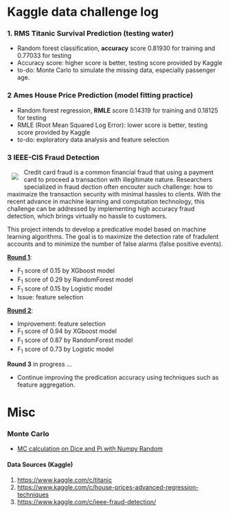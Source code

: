 # Kaggle data challenge log
### 1. RMS Titanic Survival Prediction (testing water)
- Random forest classification, **accuracy** score 0.81930 for training and 0.77033 for testing
- Accuracy score: higher score is better, testing score provided by Kaggle
- to-do: Monte Carlo to simulate the missing data, especially passenger age.
### 2 Ames House Price Prediction (model fitting practice)
- Random forest regression, **RMLE** score 0.14319 for training and 0.18125 for testing 
- RMLE (Root Mean Squared Log Error): lower score is better, testing score provided by Kaggle
- to-do: exploratory data analysis and feature selection
### 3 IEEE-CIS Fraud Detection
<img src="https://github.com/er1czz/kaggle/blob/master/unsplash_transaction.JPG?raw=true" align = "left" style = "border:10px solid white">  

Credit card fraud is a common financial fraud that using a payment card to proceed a transaction with illegitimate nature. Researchers specialized in fraud dection often encouter such challenge: how to maximaize the transaction security with minimal hassles to clients. With the recent advance in machine learning and computation technology, this challenge can be addressed by implementing high accuracy fraud detection, which brings virtually no hassle to customers.       

This project intends to develop a predicative model based on machine learning algorithms. The goal is to maximize the detection rate of fradulent accounts and to minimize the number of false alarms (false positive events).

[<b>Round 1</b>](https://github.com/er1czz/kaggle/blob/master/Fraud_Detection_fullset.ipynb): 
- F<sub>1</sub> score of 0.15 by XGboost model 
- F<sub>1</sub> score of 0.29 by RandomForest model 
- F<sub>1</sub> score of 0.15 by Logistic model 
- Issue: feature selection  

[<b>Round 2</b>](https://github.com/er1czz/kaggle/blob/master/Fraud_Detection_fullset_2.ipynb):
- Improvement: feature selection
- F<sub>1</sub> score of 0.94 by XGboost model 
- F<sub>1</sub> score of 0.87 by RandomForest model 
- F<sub>1</sub> score of 0.73 by Logistic model 

<b>Round 3</b> in progress ...
- Continue improving the predication accuracy using techniques such as feature aggregation. 

# Misc
### Monte Carlo
- [MC calculation on Dice and Pi with Numpy Random](https://github.com/er1czz/kaggle/blob/master/Monte%20Carlo's%20Dice%20and%20Pi.ipynb)

#### Data Sources (Kaggle)  
1. https://www.kaggle.com/c/titanic  
2. https://www.kaggle.com/c/house-prices-advanced-regression-techniques  
3. https://www.kaggle.com/c/ieee-fraud-detection/  
